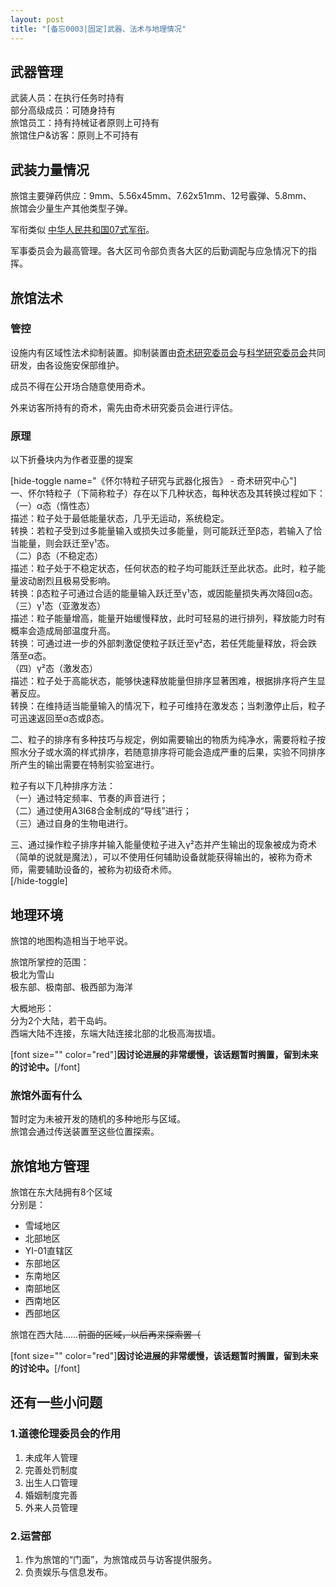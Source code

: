 ```yaml
---
layout: post
title: "[备忘0003|固定]武器、法术与地理情况"
---
```



<h2>武器管理</h2><p>武装人员：在执行任务时持有<br>部分高级成员：可随身持有<br>旅馆员工：持有持械证者原则上可持有<br>旅馆住户&访客：原则上不可持有</p><h2>武装力量情况</h2><p>旅馆主要弹药供应：9mm、5.56x45mm、7.62x51mm、12号霰弹、5.8mm、<br>旅馆会少量生产其他类型子弹。</p><p>军衔类似 <u>中华人民共和国07式军衔</u>。</p><p>军事委员会为最高管理。各大区司令部负责各大区的后勤调配与应急情况下的指挥。</p><h2>旅馆法术</h2><h3>管控</h3><p>设施内有区域性法术抑制装置。抑制装置由<u>奇术研究委员会</u>与<u>科学研究委员会</u>共同研发，由各设施安保部维护。</p><p>成员不得在公开场合随意使用奇术。</p><p>外来访客所持有的奇术，需先由奇术研究委员会进行评估。</p><h3>原理</h3><p>以下折叠块内为作者亚墨的提案</p><p>[hide-toggle name="《怀尔特粒子研究与武器化报告》 - 奇术研究中心"]<br>一、怀尔特粒子（下简称粒子）存在以下几种状态，每种状态及其转换过程如下：<br>（一）α态（惰性态）<br>描述：粒子处于最低能量状态，几乎无运动，系统稳定。<br>转换：若粒子受到过多能量输入或损失过多能量，则可能跃迁至β态，若输入了恰当能量，则会跃迁至γ¹态。<br>（二）β态（不稳定态）<br>描述：粒子处于不稳定状态，任何状态的粒子均可能跃迁至此状态。此时，粒子能量波动剧烈且极易受影响。<br>转换：β态粒子可通过合适的能量输入跃迁至γ¹态，或因能量损失再次降回α态。<br>（三）γ¹态（亚激发态）<br>描述：粒子能量增高，能量开始缓慢释放，此时可轻易的进行排列，释放能力时有概率会造成局部温度升高。<br>转换：可通过进一步的外部刺激促使粒子跃迁至γ²态，若任凭能量释放，将会跌落至α态。<br>（四）γ²态（激发态）<br>描述：粒子处于高能状态，能够快速释放能量但排序显著困难，根据排序将产生显著反应。<br>转换：在维持适当能量输入的情况下，粒子可维持在激发态；当刺激停止后，粒子可迅速返回至α态或β态。</p><p>二、粒子的排序有多种技巧与规定，例如需要输出的物质为纯净水，需要将粒子按照水分子或水滴的样式排序，若随意排序将可能会造成严重的后果，实验不同排序所产生的输出需要在特制实验室进行。</p><p>粒子有以下几种排序方法：<br>（一）通过特定频率、节奏的声音进行；<br>（二）通过使用A3I68合金制成的“导线”进行；<br>（三）通过自身的生物电进行。</p><p>三、通过操作粒子排序并输入能量使粒子进入γ²态并产生输出的现象被成为奇术（简单的说就是魔法），可以不使用任何辅助设备就能获得输出的，被称为奇术师，需要辅助设备的，被称为初级奇术师。<br>[/hide-toggle]</p><h2>地理环境</h2><p>旅馆的地图构造相当于地平说。</p><p>旅馆所掌控的范围：<br>极北为雪山<br>极东部、极南部、极西部为海洋</p><p>大概地形：<br>分为2个大陆，若干岛屿。<br>西端大陆不连接，东端大陆连接北部的北极高海拔墙。</p><p>[font size="" color="red"]<strong>因讨论进展的非常缓慢，该话题暂时搁置，留到未来的讨论中。</strong>[/font]</p><h3>旅馆外面有什么</h3><p>暂时定为未被开发的随机的多种地形与区域。<br>旅馆会通过传送装置至这些位置探索。</p><h2>旅馆地方管理</h2><p>旅馆在东大陆拥有8个区域<br>分别是：</p><ul><li>雪域地区</li><li>北部地区</li><li>YI-01直辖区</li><li>东部地区</li><li>东南地区</li><li>南部地区</li><li>西南地区</li><li>西部地区</li></ul><p>旅馆在西大陆……<del>前面的区域，以后再来探索罢（</del></p><p>[font size="" color="red"]<strong>因讨论进展的非常缓慢，该话题暂时搁置，留到未来的讨论中。</strong>[/font]</p><h2>还有一些小问题</h2><h3>1.道德伦理委员会的作用</h3><ol><li>未成年人管理</li><li>完善处罚制度</li><li>出生人口管理</li><li>婚姻制度完善</li><li>外来人员管理</li></ol><h3>2.运营部</h3><ol><li>作为旅馆的“门面”，为旅馆成员与访客提供服务。</li><li>负责娱乐与信息发布。</li></ol>
